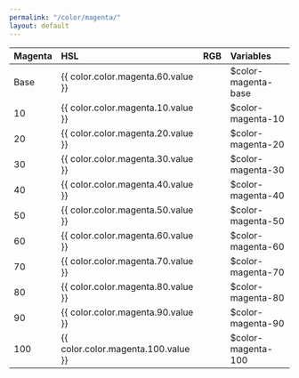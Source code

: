 ```yaml
---
permalink: "/color/magenta/"
layout: default
---
```


<div class="container">
  <div class="background-magenta-10 midt-color"></div>
  <div class="background-magenta-20 midt-color"></div>
  <div class="background-magenta-30 midt-color"></div>
  <div class="background-magenta-40 midt-color"></div>
  <div class="background-magenta-50 midt-color"></div>
  <div class="background-magenta-60 midt-color"></div>
  <div class="background-magenta-70 midt-color"></div>
  <div class="background-magenta-80 midt-color"></div>
  <div class="background-magenta-90 midt-color"></div>
  <div class="background-magenta-100 midt-color"></div>
</div>

| Magenta | HSL | RGB | Variables |
| :--- | :--- | :--- | :--- |
| <span class="row-title background-magenta-base">Base</span> | {{ color.color.magenta.60.value }} | | $color-magenta-base |
| <span class="row-title background-magenta-10 font-weight-large border-radius-medium font-family-system font-size-medium">10</span> | {{ color.color.magenta.10.value }} | | $color-magenta-10 |
| <span class="row-title background-magenta-20 font-weight-large border-radius-medium font-family-system font-size-medium">20</span> | {{ color.color.magenta.20.value }} | | $color-magenta-20 |
| <span class="row-title background-magenta-30 font-weight-large border-radius-medium font-family-system font-size-medium">30</span> | {{ color.color.magenta.30.value }} | | $color-magenta-30 |
| <span class="row-title background-magenta-40 font-weight-large border-radius-medium font-family-system font-size-medium">40</span> | {{ color.color.magenta.40.value }} | | $color-magenta-40 |
| <span class="row-title background-magenta-50 font-weight-large border-radius-medium font-family-system font-size-medium">50</span> | {{ color.color.magenta.50.value }} | | $color-magenta-50 |
| <span class="row-title background-magenta-60 font-weight-large border-radius-medium font-family-system font-size-medium">60</span> | {{ color.color.magenta.60.value }} | | $color-magenta-60 |
| <span class="row-title background-magenta-70 color-white-base font-weight-large border-radius-medium font-family-system font-size-medium">70</span> | {{ color.color.magenta.70.value }} | | $color-magenta-70 |
| <span class="row-title background-magenta-80 color-white-base font-weight-large border-radius-medium font-family-system font-size-medium">80</span> | {{ color.color.magenta.80.value }} | | $color-magenta-80 |
| <span class="row-title background-magenta-90 color-white-base font-weight-large border-radius-medium font-family-system font-size-medium">90</span> | {{ color.color.magenta.90.value }} | | $color-magenta-90 |
| <span class="row-title background-magenta-100 color-white-base font-weight-large border-radius-medium font-family-system font-size-medium">100</span> | {{ color.color.magenta.100.value }} | | $color-magenta-100 |
